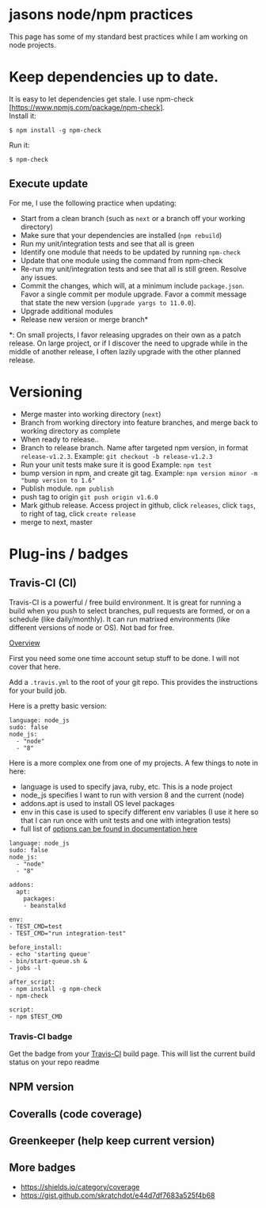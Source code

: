 # jasons node/npm practices

This page has some of my standard best practices while I am working on node projects.

# Keep dependencies up to date.

It is easy to let dependencies get stale.  I use npm-check [https://www.npmjs.com/package/npm-check].  
Install it:
```
$ npm install -g npm-check
```

Run it:
```
$ npm-check
```

## Execute update

For me, I use the following practice when updating:
- Start from a clean branch (such as `next` or a branch off your working directory)
- Make sure that your dependencies are installed (`npm rebuild`)
- Run my unit/integration tests and see that all is green
- Identify one module that needs to be updated by running `npm-check`
- Update that one module using the command from npm-check
- Re-run my unit/integration tests and see that all is still green.  Resolve any issues.
- Commit the changes, which will, at a minimum include `package.json`.  Favor a single commit per module upgrade.  Favor a commit message that state the new version (`upgrade yargs to 11.0.0`).
- Upgrade additional modules
- Release new version or merge branch*

*: On small projects, I favor releasing upgrades on their own as a patch release.  On large project, or if I discover the need to upgrade while in the middle of another release, I often lazily upgrade with the other planned release.

# Versioning

- Merge master into working directory (`next`)
- Branch from working directory into feature branches, and merge back to working directory as complete
- When ready to release..
- Branch to release branch.  Name after targeted npm version, in format `release-v1.2.3`.  Example: `git checkout -b release-v1.2.3`
- Run your unit tests make sure it is good Example: `npm test`
- bump version in npm, and create git tag.  Example: `npm version minor -m "bump version to 1.6"`
- Publish module.  `npm publish`
- push tag to origin `git push origin v1.6.0`
- Mark github release.  Access project in github, click `releases`, click `tags`, to right of tag, click `create release`
- merge to next, master

# Plug-ins / badges

## Travis-CI (CI)

Travis-CI is a powerful / free build environment.  It is great for running a build when you push to select branches, pull requests are formed, or on a schedule (like daily/monthly).  It can run matrixed environments (like different versions of node or OS).  Not bad for free.

[Overview](https://docs.travis-ci.com/user/tutorial/)

First you need some one time account setup stuff to be done.  I will not cover that here.

Add a `.travis.yml` to the root of your git repo.  This provides the instructions for your build job.

Here is a pretty basic version:
```
language: node_js
sudo: false
node_js:
  - "node"
  - "8"
```

Here is a more complex one from one of my projects.  A few things to note in here:
- language is used to specify java, ruby, etc.  This is a node project
- node_js specifies I want to run with version 8 and the current (node)
- addons.apt is used to install OS level packages
- env in this case is used to specify different env variables (I use it here so that I can run once with unit tests and one with integration tests)
- full list of [options can be found in documentation here](https://docs.travis-ci.com/user/customizing-the-build)

```
language: node_js
sudo: false
node_js:
  - "node"
  - "8"

addons:
  apt:
    packages:
    - beanstalkd

env:
- TEST_CMD=test
- TEST_CMD="run integration-test"

before_install:
- echo 'starting queue'
- bin/start-queue.sh &
- jobs -l

after_script:
- npm install -g npm-check
- npm-check

script:
- npm $TEST_CMD
```

### Travis-CI badge

Get the badge from your [Travis-CI](https://travis-ci.org/jasonray) build page.  This will list the current build status on your repo readme

## NPM version

## Coveralls (code coverage)

## Greenkeeper (help keep current version)

## More badges

- https://shields.io/category/coverage
- https://gist.github.com/skratchdot/e44d7df7683a525f4b68

